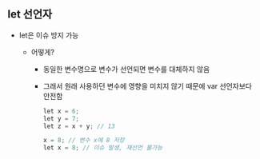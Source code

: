## let 선언자

* let은 이슈 방지 가능

  * 어떻게?

    * 동일한 변수명으로 변수가 선언되면 변수를 대체하지 않음

    * 그래서 원래 사용하던 변수에 영향을 미치지 않기 때문에 var 선언자보다 안전함

      ```java
      let x = 6;
      let y = 7;
      let z = x + y; // 13
      
      x = 8; // 변수 x에 8 저장
      let x = 8; // 이슈 발생, 재선언 불가능
      ```

      